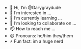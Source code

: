 - 👋 Hi, I’m @Garygraydude
- 👀 I’m interested in ...
- 🌱 I’m currently learning ...
- 💞️ I’m looking to collaborate on ...
- 📫 How to reach me ...
- 😄 Pronouns: he/him they/them
- ⚡ Fun fact: im a huge nerd

<!---
Garygraydude/Garygraydude is a ✨ special ✨ repository because its `README.md` (this file) appears on your GitHub profile.
You can click the Preview link to take a look at your changes.
--->
